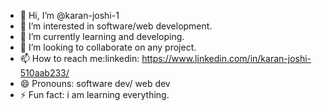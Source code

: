 - 👋 Hi, I’m @karan-joshi-1
- 👀 I’m interested in software/web development.
- 🌱 I’m currently learning and developing.
- 💞️ I’m looking to collaborate on any project.
- 📫 How to reach me:linkedin: https://www.linkedin.com/in/karan-joshi-510aab233/ 
- 😄 Pronouns: software dev/ web dev
- ⚡ Fun fact: i am learning everything.

<!---
karan-joshi-1/karan-joshi-1 is a ✨ special ✨ repository because its `README.md` (this file) appears on your GitHub profile.
You can click the Preview link to take a look at your changes.
--->
